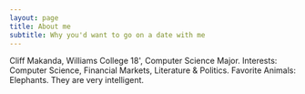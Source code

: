 ```yaml
---
layout: page
title: About me
subtitle: Why you'd want to go on a date with me
---
```


Cliff Makanda, Williams College 18', Computer Science Major.
Interests: Computer Science, Financial Markets, Literature & Politics.
Favorite Animals: Elephants. They are very intelligent.

